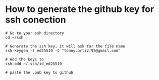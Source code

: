 # How to generate the github key for ssh conection

```
# Go to your ssh directory
cd ~/ssh

# Generate the ssh key, it will ask for the file name
ssh-keygen -t ed25519 -C "tonny.ortiz.95@gmail.com" 

# Add the keys to 
ssh-add ~/.ssh/id_ed25519

# paste the .pub key to github
```

